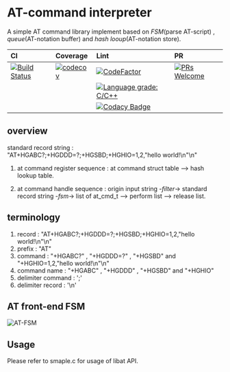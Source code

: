 AT-command interpreter
=========================

A simple AT command library implement based on *FSM*(parse AT-script) , *queue*(AT-notation buffer) and *hash looup*(AT-notation store).

|CI|Coverage|Lint|PR|
|:--|:--|:--|:--|
|[![Build Status](https://travis-ci.org/Shylock-Hg/AT-interpreter.svg?branch=master)](https://travis-ci.org/Shylock-Hg/AT-interpreter)|[![codecov](https://codecov.io/gh/Shylock-Hg/AT-interpreter/branch/master/graph/badge.svg)](https://codecov.io/gh/Shylock-Hg/AT-interpreter)|[![CodeFactor](https://www.codefactor.io/repository/github/shylock-hg/at-interpreter/badge)](https://www.codefactor.io/repository/github/shylock-hg/at-interpreter)|[![PRs Welcome](https://img.shields.io/badge/PRs-welcome-brightgreen.svg?style=flat-square)](http://makeapullrequest.com)|
|||[![Language grade: C/C++](https://img.shields.io/lgtm/grade/cpp/g/Shylock-Hg/AT-interpreter.svg?logo=lgtm&logoWidth=18)](https://lgtm.com/projects/g/Shylock-Hg/AT-interpreter/context:cpp)||
|||[![Codacy Badge](https://api.codacy.com/project/badge/Grade/9af7d337e97148818a50f5d68ceb497e)](https://www.codacy.com/app/Shylock-Hg/ABI?utm_source=github.com&amp;utm_medium=referral&amp;utm_content=Shylock-Hg/ABI&amp;utm_campaign=Badge_Grade)||

overview
---------

standard record string : "AT+HGABC?;+HGDDD=?;+HGSBD;+HGHIO=1,2,\"hello world!\n\"\n"

1.  at command register sequence :
at command struct table --> hash lookup table.

2.  at command handle sequence :
origin input string -*filter*-> standard record string -*fsm*-> list of at_cmd_t 
--> perform list --> release list.

terminology
------------

1.  record : "AT+HGABC?;+HGDDD=?;+HGSBD;+HGHIO=1,2,\"hello world!\n\"\n"
2.  prefix : "AT"
3.  command : "+HGABC?" , "+HGDDD=?" , "+HGSBD" and "+HGHIO=1,2,\"hello world!\n\"\n"
4.  command name : "+HGABC" , "+HGDDD" , "+HGSBD" and "+HGHIO"
5.  delimiter command : ';'
6.  delimiter record : '\n'

AT front-end FSM
------------------

![AT-FSM](https://drive.google.com/uc?id=1gcYMMP4pJyG8tfi-xOeEGJjwGsGMwHuJ)

Usage
-------

Please refer to smaple.c for usage of libat API.
